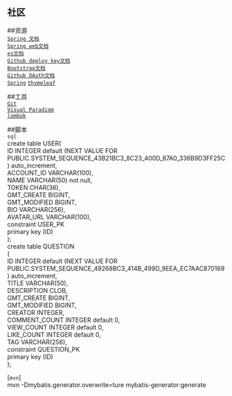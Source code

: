 ##  社区

##资源            
[`Spring 文档`](https://spring.io/guides)      
[`Spring web文档`](https://spring.io/guides/gs/serving-web-content/)        
[`es文档`](https://elasticsearch.cn/explore)   
[`Github deploy key文档`](https://developer.github.com/v3/guides/managing-deploy-keys/#deploy-keys   )  
[`Bootstrap文档`](https://v3.bootcss.com/getting-started/)   
[`Github OAuth文档`](https://developer.github.com/apps/building-oauth-apps/creating-an-oauth-app/)   
[`Spring`](https://docs.spring.io/spring-boot/docs/2.0.0.RC1/reference/htmlsingle/#boot-features-embedded-database)
[`thymeleaf`](https://thymeleaf.org/doc/tutorials/3.0/usingthymeleaf.html#setting-attribute-value)

##工具              
[`Git`](https://git-scm.com/download)   
[`Visual Paradigm`](https://www.visual-paradigm.com)   
[`lombok`](https://www.projectlombok.org)

##脚本     
`sql`    
create table USER(    
    ID           INTEGER default (NEXT VALUE FOR PUBLIC.SYSTEM_SEQUENCE_43B21BC3_8C23_400D_87A0_336B9D3FF25C) auto_increment,       
    ACCOUNT_ID   VARCHAR(100),    
    NAME         VARCHAR(50) not null,      
    TOKEN        CHAR(36),    
    GMT_CREATE   BIGINT,    
    GMT_MODIFIED BIGINT,    
    BIO          VARCHAR(256),    
    AVATAR_URL   VARCHAR(100),      
    constraint USER_PK    
        primary key (ID)     
);        
create table QUESTION       
(       
    ID            INTEGER default (NEXT VALUE FOR PUBLIC.SYSTEM_SEQUENCE_49268BC3_414B_499D_9EEA_EC7AAC870169) auto_increment,         
    TITLE         VARCHAR(50),      
    DESCRIPTION   CLOB,    
    GMT_CREATE    BIGINT,      
    GMT_MODIFIED  BIGINT,      
    CREATOR       INTEGER,       
    COMMENT_COUNT INTEGER default 0,     
    VIEW_COUNT    INTEGER default 0,    
    LIKE_COUNT    INTEGER default 0,      
    TAG           VARCHAR(256),      
    constraint QUESTION_PK    
        primary key (ID)      
);     

[`mvn`]     
mvn -Dmybatis.generator.overwrite=ture mybatis-generator:generate